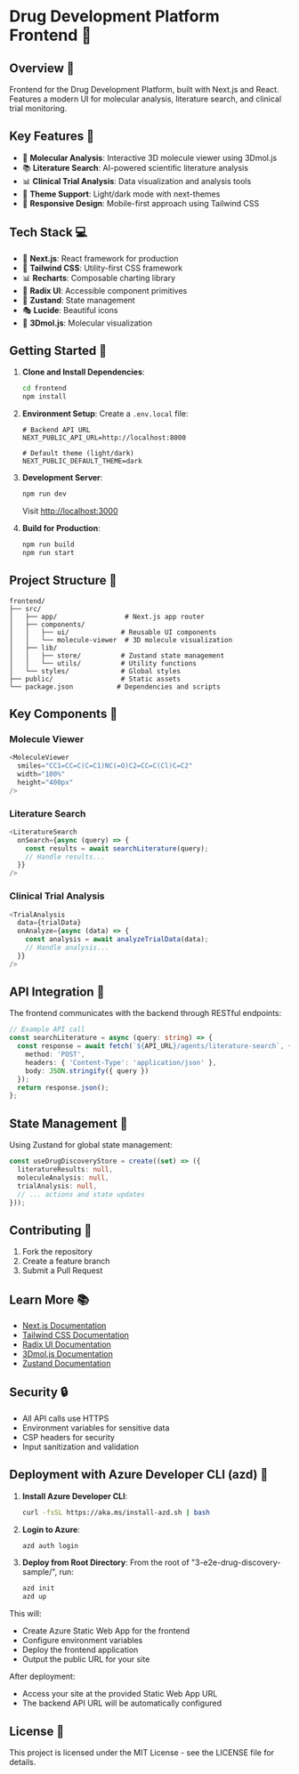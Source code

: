 # Drug Development Platform Frontend 🧬

## Overview 🎯
Frontend for the Drug Development Platform, built with Next.js and React. Features a modern UI for molecular analysis, literature search, and clinical trial monitoring.

## Key Features 🌟

- 🔬 **Molecular Analysis**: Interactive 3D molecule viewer using 3Dmol.js
- 📚 **Literature Search**: AI-powered scientific literature analysis
- 📊 **Clinical Trial Analysis**: Data visualization and analysis tools
- 🎨 **Theme Support**: Light/dark mode with next-themes
- 🎯 **Responsive Design**: Mobile-first approach using Tailwind CSS

## Tech Stack 💻

- 🚀 **Next.js**: React framework for production
- 🎨 **Tailwind CSS**: Utility-first CSS framework
- 📊 **Recharts**: Composable charting library
- 🎯 **Radix UI**: Accessible component primitives
- 🔄 **Zustand**: State management
- 🎭 **Lucide**: Beautiful icons
- 🧪 **3Dmol.js**: Molecular visualization

## Getting Started 🚀

1. **Clone and Install Dependencies**:
   ```bash
   cd frontend
   npm install
   ```

2. **Environment Setup**:
   Create a `.env.local` file:
   ```env
   # Backend API URL
   NEXT_PUBLIC_API_URL=http://localhost:8000
   
   # Default theme (light/dark)
   NEXT_PUBLIC_DEFAULT_THEME=dark
   ```

3. **Development Server**:
   ```bash
   npm run dev
   ```
   Visit [http://localhost:3000](http://localhost:3000)

4. **Build for Production**:
   ```bash
   npm run build
   npm run start
   ```

## Project Structure 📁

```
frontend/
├── src/
│   ├── app/                 # Next.js app router
│   ├── components/         
│   │   ├── ui/             # Reusable UI components
│   │   └── molecule-viewer  # 3D molecule visualization
│   ├── lib/
│   │   ├── store/          # Zustand state management
│   │   └── utils/          # Utility functions
│   └── styles/             # Global styles
├── public/                 # Static assets
└── package.json           # Dependencies and scripts
```

## Key Components 🔧

### Molecule Viewer
```typescript
<MoleculeViewer
  smiles="CC1=CC=C(C=C1)NC(=O)C2=CC=C(Cl)C=C2"
  width="100%"
  height="400px"
/>
```

### Literature Search
```typescript
<LiteratureSearch
  onSearch={async (query) => {
    const results = await searchLiterature(query);
    // Handle results...
  }}
/>
```

### Clinical Trial Analysis
```typescript
<TrialAnalysis
  data={trialData}
  onAnalyze={async (data) => {
    const analysis = await analyzeTrialData(data);
    // Handle analysis...
  }}
/>
```

## API Integration 🔌

The frontend communicates with the backend through RESTful endpoints:

```typescript
// Example API call
const searchLiterature = async (query: string) => {
  const response = await fetch(`${API_URL}/agents/literature-search`, {
    method: 'POST',
    headers: { 'Content-Type': 'application/json' },
    body: JSON.stringify({ query })
  });
  return response.json();
};
```

## State Management 🔄

Using Zustand for global state management:

```typescript
const useDrugDiscoveryStore = create((set) => ({
  literatureResults: null,
  moleculeAnalysis: null,
  trialAnalysis: null,
  // ... actions and state updates
}));
```

## Contributing 🤝

1. Fork the repository
2. Create a feature branch
3. Submit a Pull Request

## Learn More 📚

- [Next.js Documentation](https://nextjs.org/docs)
- [Tailwind CSS Documentation](https://tailwindcss.com/docs)
- [Radix UI Documentation](https://www.radix-ui.com/docs/primitives)
- [3Dmol.js Documentation](https://3dmol.csb.pitt.edu/)
- [Zustand Documentation](https://github.com/pmndrs/zustand)

## Security 🔒

- All API calls use HTTPS
- Environment variables for sensitive data
- CSP headers for security
- Input sanitization and validation

## Deployment with Azure Developer CLI (azd) 🚀

1. **Install Azure Developer CLI**:
   ```bash
   curl -fsSL https://aka.ms/install-azd.sh | bash
   ```

2. **Login to Azure**:
   ```bash
   azd auth login
   ```

3. **Deploy from Root Directory**:
   From the root of "3-e2e-drug-discovery-sample/", run:
   ```bash
   azd init
   azd up
   ```

This will:
- Create Azure Static Web App for the frontend
- Configure environment variables
- Deploy the frontend application
- Output the public URL for your site

After deployment:
- Access your site at the provided Static Web App URL
- The backend API URL will be automatically configured

## License 📄

This project is licensed under the MIT License - see the LICENSE file for details.
